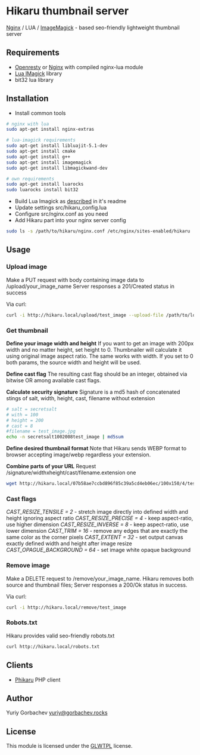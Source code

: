 # Hikaru thumbnail server

[Nginx][nginx] / LUA / [ImageMagick][imagemagick] - based seo-friendly lightweight thumbnail server

## Requirements
* [Openresty][openresty] or [Nginx][nginx] with compiled nginx-lua module
* [Lua IMagick][lua-imagick] library
* bit32 lua library

## Installation
- Install common tools
```bash
# nginx with lua
sudo apt-get install nginx-extras

# lua-imagick requirements
sudo apt-get install libluajit-5.1-dev
sudo apt-get install cmake
sudo apt-get install g++
sudo apt-get install imagemagick
sudo apt-get install libmagickwand-dev

# own requirements
sudo apt-get install luarocks
sudo luarocks install bit32
```
- Build Lua Imagick as [described][lua-imagick] in it's readme
- Update settings src/hikaru_config.lua
- Configure src/nginx.conf as you need
- Add Hikaru part into your nginx server config
```bash
sudo ls -s /path/to/hikaru/nginx.conf /etc/nginx/sites-enabled/hikaru
```

## Usage
### Upload image
Make a PUT request with body containing image data to /upload/your_image_name
Server responses a 201/Created status in success

Via curl:
```bash
curl -i http://hikaru.local/upload/test_image --upload-file /path/to/local/image.jpg
```

### Get thumbnail
**Define your image width and height**
If you want to get an image with 200px width and no matter height, set height to 0. Thumbnailer will calculate it using original image aspect ratio. The same works with width.
If you set to 0 both params, the source width and height will be used.

**Define cast flag**
The resulting cast flag should be an integer, obtained via bitwise OR among available cast flags.

**Calculate security signature**
Signature is a md5 hash of concatenated stings of salt, width, height, cast, filename without extension
```bash
# salt = secretsalt
# with = 100
# height = 200
# cast = 8
#filename = test_image.jpg
echo -n secretsalt1002008test_image | md5sum
```
**Define desired thumbnail format**
Note that Hikaru sends WEBP format to browser accepting image/webp regardless your extension.

**Combine parts of your URL**
Request /signature/widthxheight/cast/filename.extension one
```bash
wget http://hikaru.local/07b58ae7ccbd896f85c39a5cd4eb06ec/100x150/4/test_image.jpg
```
### Cast flags
_CAST_RESIZE_TENSILE = 2_ - stretch image directly into defined width and height ignoring aspect ratio
_CAST_RESIZE_PRECISE = 4_ - keep aspect-ratio, use higher dimension
_CAST_RESIZE_INVERSE = 8_ - keep aspect-ratio, use lower dimension
_CAST_TRIM = 16_ - remove any edges that are exactly the same color as the corner pixels
_CAST_EXTENT = 32_ - set output canvas exactly defined width and height after image resize
_CAST_OPAGUE_BACKGROUND = 64_ - set image white opaque background

### Remove image
Make a DELETE request to /remove/your_image_name. Hikaru removes both source and thumbnail files;
Server responses a 200/Ok status in success.

Via curl:
```bash
curl -i http://hikaru.local/remove/test_image
```

### Robots.txt
Hikaru provides valid seo-friendly robots.txt
 ```bash
curl http://hikaru.local/robots.txt
 ```

## Clients
- [Phikaru][phikaru] PHP client

## Author
Yuriy Gorbachev <yuriy@gorbachev.rocks>

## License
This module is licensed under the [GLWTPL][license] license.

[nginx]:<http://nginx.org>
[imagemagick]:<https://www.imagemagick.org>
[lua-imagick]:<https://github.com/isage/lua-imagick>
[openresty]:<https://openresty.org>
[license]:<https://github.com/me-shaon/GLWTPL>
[phikaru]:<https://github.com/Urvin/phikaru>